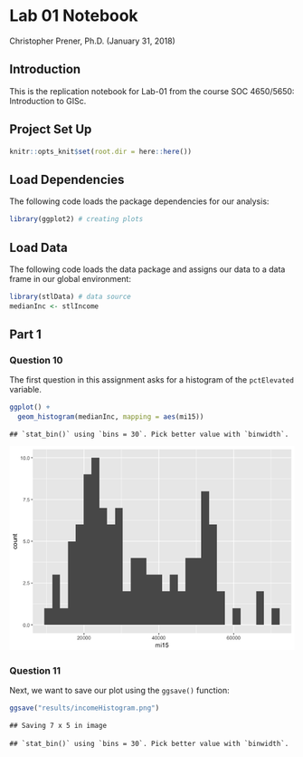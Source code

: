 Lab 01 Notebook
================
Christopher Prener, Ph.D.
(January 31, 2018)

Introduction
------------

This is the replication notebook for Lab-01 from the course SOC 4650/5650: Introduction to GISc.

Project Set Up
--------------

``` r
knitr::opts_knit$set(root.dir = here::here())
```

Load Dependencies
-----------------

The following code loads the package dependencies for our analysis:

``` r
library(ggplot2) # creating plots
```

Load Data
---------

The following code loads the data package and assigns our data to a data frame in our global environment:

``` r
library(stlData) # data source
medianInc <- stlIncome
```

Part 1
------

### Question 10

The first question in this assignment asks for a histogram of the `pctElevated` variable.

``` r
ggplot() +
  geom_histogram(medianInc, mapping = aes(mi15))
```

    ## `stat_bin()` using `bins = 30`. Pick better value with `binwidth`.

![](lab-01-replication_files/figure-markdown_github/income-plot-01-1.png)

### Question 11

Next, we want to save our plot using the `ggsave()` function:

``` r
ggsave("results/incomeHistogram.png")
```

    ## Saving 7 x 5 in image

    ## `stat_bin()` using `bins = 30`. Pick better value with `binwidth`.
